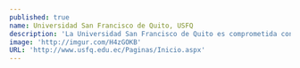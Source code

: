 ```yaml
---
published: true
name: Universidad San Francisco de Quito, USFQ
description: 'La Universidad San Francisco de Quito es comprometida con investigación científica relevante para la política y es reconocida como una institución académica destacada en el contexto latinoamericano, con conexiones extensivas a instituciones académicas prestigiosas en todo el mundo.'
image: 'http://imgur.com/H4zGOKB'
URL: 'http://www.usfq.edu.ec/Paginas/Inicio.aspx'
---
```



